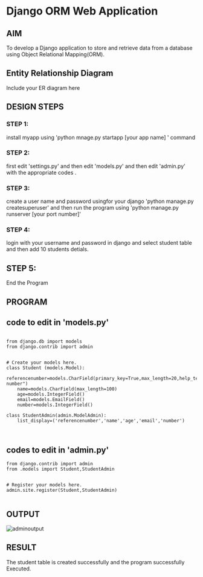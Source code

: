 # Django ORM Web Application

## AIM
To develop a Django application to store and retrieve data from a database using Object Relational Mapping(ORM).

## Entity Relationship Diagram

Include your ER diagram here

## DESIGN STEPS

### STEP 1:
install myapp using 'python mnage.py startapp [your app name] ' command 

### STEP 2:
first edit 'settings.py' and then edit 'models.py' and then edit 'admin.py' with the appropriate codes .

### STEP 3:
create a user name and password usingfor your django  'python manage.py createsuperuser'
and then run the program using 'python manage.py runserver [your port number]'
### STEP 4:
login with your username and password in django and select student table and then add 10 students detials.
## STEP 5:
End the Program
## PROGRAM
## code to edit in 'models.py'
```

from django.db import models
from django.contrib import admin


# Create your models here.
class Student (models.Model):
    referencenumber=models.CharField(primary_key=True,max_length=20,help_text="reference number")
    name=models.CharField(max_length=100)
    age=models.IntegerField()
    email=models.EmailField()
    number=models.IntegerField()

class StudentAdmin(admin.ModelAdmin):
    list_display=('referencenumber','name','age','email','number')



```
## codes to edit in 'admin.py'
```
from django.contrib import admin
from .models import Student,StudentAdmin


# Register your models here.
admin.site.register(Student,StudentAdmin)


```

## OUTPUT
![adminoutput](https://github.com/Kishorerz/django_orm_app/assets/144451216/b15647e6-b985-463d-b534-7e5895831124)




## RESULT
The student table is created successfully and the program successfully Executed.
